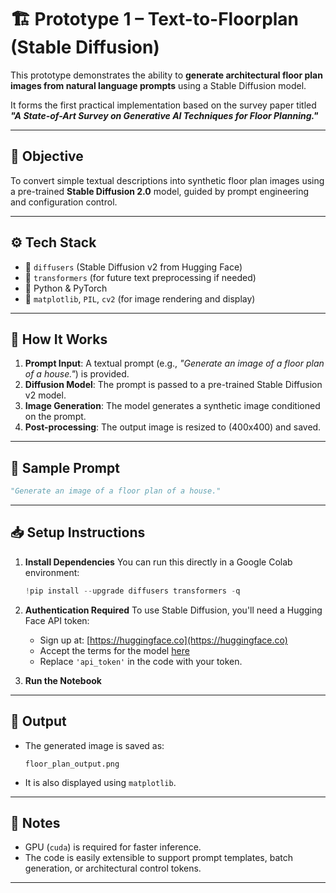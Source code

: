 # 🏗️ Prototype 1 – Text-to-Floorplan (Stable Diffusion)

This prototype demonstrates the ability to **generate architectural floor plan images from natural language prompts** using a Stable Diffusion model.

It forms the first practical implementation based on the survey paper titled  
***"A State-of-Art Survey on Generative AI Techniques for Floor Planning."***

---

## 🎯 Objective

To convert simple textual descriptions into synthetic floor plan images using a pre-trained **Stable Diffusion 2.0** model, guided by prompt engineering and configuration control.

---

## ⚙️ Tech Stack

- 🧠 `diffusers` (Stable Diffusion v2 from Hugging Face)
- 📝 `transformers` (for future text preprocessing if needed)
- 🧪 Python & PyTorch
- 🎨 `matplotlib`, `PIL`, `cv2` (for image rendering and display)

---

## 🚀 How It Works

1. **Prompt Input**: A textual prompt (e.g., *"Generate an image of a floor plan of a house."*) is provided.
2. **Diffusion Model**: The prompt is passed to a pre-trained Stable Diffusion v2 model.
3. **Image Generation**: The model generates a synthetic image conditioned on the prompt.
4. **Post-processing**: The output image is resized to (400x400) and saved.

---

## 🧪 Sample Prompt

```python
"Generate an image of a floor plan of a house."
```

---

## 📥 Setup Instructions

1. **Install Dependencies**
   You can run this directly in a Google Colab environment:

   ```python
   !pip install --upgrade diffusers transformers -q
   ```

2. **Authentication Required**
   To use Stable Diffusion, you'll need a Hugging Face API token:

   * Sign up at: [https://huggingface.co](https://huggingface.co)
   * Accept the terms for the model [here](https://huggingface.co/stabilityai/stable-diffusion-2)
   * Replace `'api_token'` in the code with your token.

3. **Run the Notebook**

---

## 📸 Output

* The generated image is saved as:

  ```
  floor_plan_output.png
  ```
* It is also displayed using `matplotlib`.

---

## 📌 Notes

* GPU (`cuda`) is required for faster inference.
* The code is easily extensible to support prompt templates, batch generation, or architectural control tokens.

---